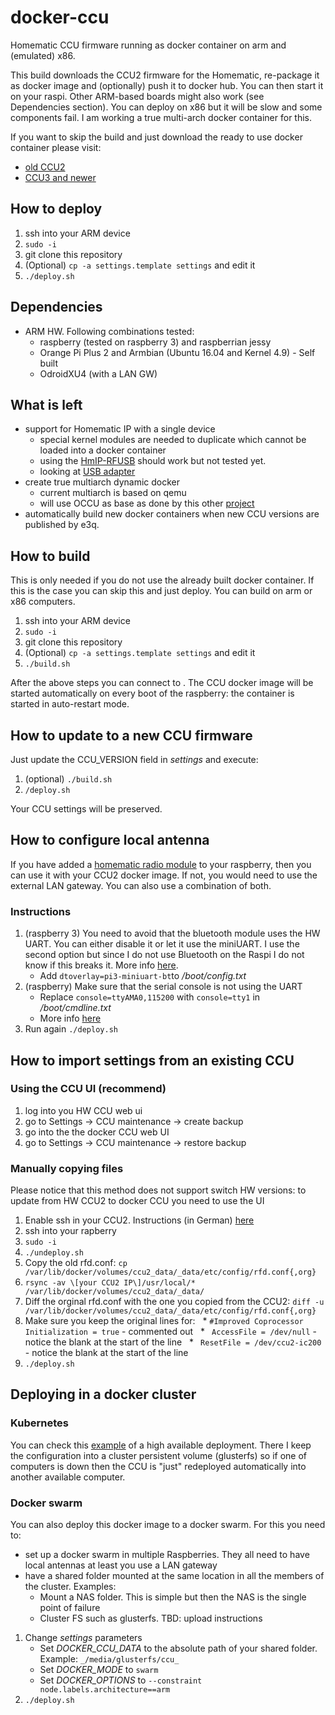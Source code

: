 # docker-ccu
Homematic CCU firmware running as docker container on arm and (emulated) x86.

This build downloads the CCU2 firmware for the Homematic, re-package it as docker image and (optionally) push it to docker hub. You can then start it on your raspi. Other ARM-based boards might also work (see Dependencies section). You can deploy on x86 but it will be slow and some components fail. I am working a true multi-arch docker container for this.

If you want to skip the build and just download the ready to use docker container please visit:
 - [old CCU2](https://hub.docker.com/r/angelnu/ccu2/)
 - [CCU3 and newer](https://hub.docker.com/r/angelnu/ccu/)

## How to deploy

 1. ssh into your ARM device
 2. `sudo -i`
 3. git clone this repository
 4. (Optional) `cp -a settings.template settings` and edit it
 5. `./deploy.sh`

## Dependencies

* ARM HW. Following combinations tested:
  * raspberry (tested on raspberry 3) and raspberrian jessy
  * Orange Pi Plus 2 and Armbian (Ubuntu 16.04 and Kernel 4.9) - Self built
  * OdroidXU4 (with a LAN GW)

## What is left
- support for Homematic IP with a single device
  - special kernel modules are needed to duplicate which cannot be loaded into a docker container
  - using the [HmIP-RFUSB](https://www.elv.de/elv-homematic-ip-rf-usb-stick-hmip-rfusb-fuer-alternative-steuerungsplattformen-arr-bausatz.html) should work but not tested yet.
  - looking at [USB adapter](https://homematic-forum.de/forum/viewtopic.php?f=69&t=47691)
- create true multiarch dynamic docker
  - current multiarch is based on qemu
  - will use OCCU as base as done by this other [project](https://github.com/litti/dccu2)
- automatically build new docker containers when new CCU versions are published by e3q.

## How to build
This is only needed if you do not use the already built docker container. If this is the case you can skip this and just deploy. You can build on arm or x86 computers.

1. ssh into your ARM device
2. `sudo -i`
3. git clone this repository
4. (Optional) `cp -a settings.template settings` and edit it
5. `./build.sh`

After the above steps you can connect to <IP address of your raspberry>. The CCU docker image will be started automatically on every boot of the raspberry: the container is started in auto-restart mode.

## How to update to a new CCU firmware
Just update the CCU_VERSION field in _settings_ and execute:

1. (optional) `./build.sh`
2. `/deploy.sh`

Your CCU settings will be preserved.

## How to configure local antenna
If you have added a [homematic radio module](http://www.elv.de/homematic-funkmodul-fuer-raspberry-pi-bausatz.html) to your raspberry, then you can use it with your CCU2 docker image. If not, you would need to use the external LAN gateway. You can also use a combination of both.

### Instructions
1. (raspberry 3) You need to avoid that the bluetooth module uses the HW UART. You can either disable it or let it use the miniUART. I use the second option but since I do not use Bluetooth on the Raspi I do not know if this breaks it. More info [here](http://raspberrypi.stackexchange.com/questions/45570/how-do-i-make-serial-work-on-the-raspberry-pi3).
   * Add `dtoverlay=pi3-miniuart-bt`to _/boot/config.txt_
2. (raspberry) Make sure that the serial console is not using the UART
   * Replace `console=ttyAMA0,115200` with `console=tty1` in _/boot/cmdline.txt_
   * More info [here](http://raspberrypihobbyist.blogspot.de/2012/08/raspberry-pi-serial-port.html)
4. Run again `./deploy.sh`

## How to import settings from an existing CCU

### Using the CCU UI (recommend)
1. log into you HW CCU web ui
2. go to Settings -> CCU maintenance -> create backup
3. go into the the docker CCU web UI
4. go to Settings -> CCU maintenance -> restore backup

### Manually copying files
Please notice that this method does not support switch HW versions: to update from HW CCU2 to docker CCU you need to use the UI

1. Enable ssh in your CCU2. Instructions (in German) [here](https://www.homematic-inside.de/tecbase/homematic/generell/item/zugriff-auf-das-dateisystem-der-ccu-2)
2. ssh into your rapberry
3. `sudo -i`
4. `./undeploy.sh`
5. Copy the old rfd.conf: `cp /var/lib/docker/volumes/ccu2_data/_data/etc/config/rfd.conf{,org}`
6. `rsync -av \[your CCU2 IP\]/usr/local/*  /var/lib/docker/volumes/ccu2_data/_data/`
7. Diff the orginal rfd.conf with the one you copied from the CCU2: `diff -u /var/lib/docker/volumes/ccu2_data/_data/etc/config/rfd.conf{,org}`
8. Make sure you keep the original lines for:
   * `#Improved Coprocessor Initialization = true` - commented out
   * ` AccessFile = /dev/null` - notice the blank at the start of the line
   * ` ResetFile = /dev/ccu2-ic200` - notice the blank at the start of the line
9. `./deploy.sh`

## Deploying in a docker cluster
### Kubernetes
You can check this [example](https://github.com/angelnu/homecloud/blob/master/services/ccu2.yaml) of a high available deployment. There I keep the configuration into a cluster persistent volume (glusterfs) so if one of computers is down then the CCU is "just" redeployed automatically into another available computer.

### Docker swarm
You can also deploy this docker image to a docker swarm. For this you need to:
* set up a docker swarm in multiple Raspberries. They all need to have local antennas at least you use a LAN gateway
* have a shared folder mounted at the same location in all the members of the cluster. Examples:
  * Mount a NAS folder. This is simple but then the NAS is the single point of failure
  * Cluster FS such as glusterfs. TBD: upload instructions

1. Change _settings_ parameters
   * Set _DOCKER_CCU_DATA_ to the absolute path of your shared folder. Example: `_/media/glusterfs/ccu_`
   * Set _DOCKER_MODE_ to `swarm`
   * Set _DOCKER_OPTIONS_ to `--constraint node.labels.architecture==arm`
2. `./deploy.sh`

